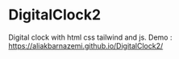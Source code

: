# DigitalClock2
Digital clock with html css tailwind and js.
Demo : https://aliakbarnazemi.github.io/DigitalClock2/
